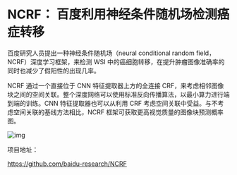 
# NCRF： 百度利用神经条件随机场检测癌症转移


百度研究人员提出一种神经条件随机场（neural conditional random field，NCRF）深度学习框架，来检测 WSI 中的癌细胞转移，在提升肿瘤图像准确率的同时也减少了假阳性的出现几率。



NCRF 通过一个直接位于 CNN 特征提取器上方的全连接 CRF，来考虑相邻图像块之间的空间关联。整个深度网络可以使用标准反向传播算法，以最小算力进行端到端的训练。CNN 特征提取器也可以从利用 CRF 考虑空间关联中受益。与不考虑空间关联的基线方法相比，NCRF 框架可获取更高视觉质量的图像块预测概率图。



![img](https://mmbiz.qpic.cn/mmbiz_png/ldSjzkNDxlnyABkicKXelU1B4YCibdWJwA8bwRgIHAjgQnKKtl3ibSTrzUGjiaE3CnFLKcSgOnP5RqibJa1JafTPI0w/640?wx_fmt=png&tp=webp&wxfrom=5&wx_lazy=1&wx_co=1)



项目地址：

https://github.com/baidu-research/NCRF

